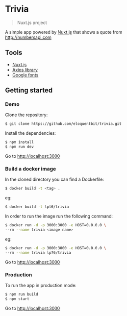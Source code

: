 # Trivia

> Nuxt.js project

A simple app powered by [Nuxt.js](https://github.com/nuxt/nuxt.js) that shows a quote from http://numbersapi.com

## Tools
- [Nuxt.js](https://github.com/nuxt/nuxt.js)
- [Axios library](https://github.com/mzabriskie/axios)
- [Google fonts](https://fonts.google.com)

## Getting started
### Demo
Clone the repository:
```bash
$ git clone https://github.com/eloquentbit/trivia.git
```

Install the dependencies:
```bash
$ npm install
$ npm run dev
```
Go to [http://localhost:3000](http://localhost:3000)

### Build a docker image
In the cloned directory you can find a Dockerfile:
```bash
$ docker build -t <tag> .
```
eg:
```bash
$ docker build -t lpt6/trivia
```
In order to run the image run the following command:
```bash
$ docker run -d -p 3000:3000 -e HOST=0.0.0.0 \
--rm --name trivia <image name>
```
eg:
```bash
$ docker run -d -p 3000:3000 -e HOST=0.0.0.0 \
--rm --name trivia lp76/trivia
```

Go to [http://localhost:3000](http://localhost:3000)

### Production
To run the app in production mode:
```bash
$ npm run build
$ npm start
```
Go to [http://localhost:3000](http://localhost:3000)